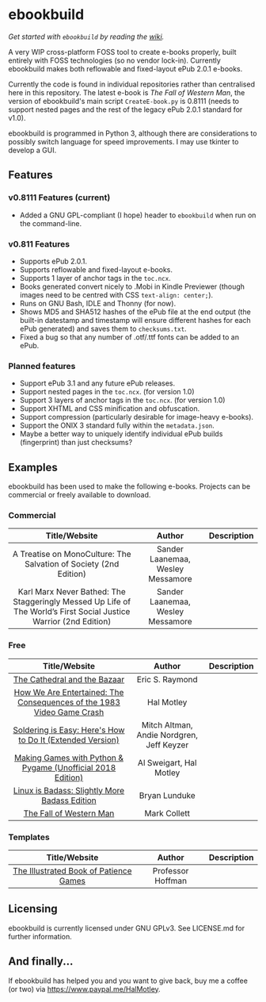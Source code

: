 # ebookbuild

*Get started with `ebookbuild` by reading the [wiki](https://github.com/inferno986return/ebookbuild/wiki).*

A very WIP cross-platform FOSS tool to create e-books properly, built entirely with FOSS technologies (so no vendor lock-in). Currently ebookbuild makes both reflowable and fixed-layout ePub 2.0.1 e-books.

Currently the code is found in individual repositories rather than centralised here in this repository. The latest e-book is *The Fall of Western Man*, the version of ebookbuild's main script `CreateE-book.py` is 0.8111 (needs to support nested pages and the rest of the legacy ePub 2.0.1 standard for v1.0).

ebookbuild is programmed in Python 3, although there are considerations to possibly switch language for speed improvements. I may use tkinter to develop a GUI.

## Features

### v0.8111 Features (current)
* Added a GNU GPL-compliant (I hope) header to `ebookbuild` when run on the command-line.

### v0.811 Features
* Supports ePub 2.0.1.
* Supports reflowable and fixed-layout e-books.
* Supports 1 layer of anchor tags in the `toc.ncx`.
* Books generated convert nicely to .Mobi in Kindle Previewer (though images need to be centred with CSS `text-align: center;`).
* Runs on GNU Bash, IDLE and Thonny (for now).
* Shows MD5 and SHA512 hashes of the ePub file at the end output (the built-in datestamp and timestamp will ensure different hashes for each ePub generated) and saves them to `checksums.txt`.
* Fixed a bug so that any number of .otf/.ttf fonts can be added to an ePub.

### Planned features

* Support ePub 3.1 and any future ePub releases.
* Support nested pages in the `toc.ncx`. (for version 1.0)
* Support 3 layers of anchor tags in the `toc.ncx`. (for version 1.0)
* Support XHTML and CSS minification and obfuscation.
* Support compression (particularly desirable for image-heavy e-books).
* Support the ONIX 3 standard fully within the `metadata.json`.
* Maybe a better way to uniquely identify individual ePub builds (fingerprint) than just checksums?

## Examples
ebookbuild has been used to make the following e-books. Projects can be commercial or freely available to download.

### Commercial

|Title/Website | Author | Description |
|:------------:|:------:|:-----------:|
| A Treatise on MonoCulture: The Salvation of Society (2nd Edition) | Sander Laanemaa, Wesley Messamore |
| Karl Marx Never Bathed: The Staggeringly Messed Up Life of The World’s First Social Justice Warrior (2nd Edition) | Sander Laanemaa, Wesley Messamore |

### Free

| Title/Website | Author | Description |
|:-------------:|:--------------------:|:----------:|
|[The Cathedral and the Bazaar](https://github.com/inferno986return/cathedral-bazaar-ebook) | Eric S. Raymond | |
|[How We Are Entertained: The Consequences of the 1983 Video Game Crash](https://github.com/inferno986return/1983VideoGameCrash-Book) | Hal Motley | |
|[Soldering is Easy: Here's How to Do It (Extended Version)](https://github.com/inferno986return/FullSolderComic-ebook) | Mitch Altman, Andie Nordgren, Jeff Keyzer | |
|[Making Games with Python & Pygame (Unofficial 2018 Edition)](https://github.com/inferno986return/Pygame-ebook) | Al Sweigart, Hal Motley | |
|[Linux is Badass: Slightly More Badass Edition](https://github.com/inferno986return/LinuxIsBadass) | Bryan Lunduke | |
| [The Fall of Western Man](https://github.com/inferno986return/the-fall-of-western-man) | Mark Collett | |

### Templates

| Title/Website | Author | Description |
|:-------------:|:--------------------:|:----------:|
|[The Illustrated Book of Patience Games](https://github.com/inferno986return/Illustrated-Patience-Games-ebook) | Professor Hoffman | |

## Licensing

ebookbuild is currently licensed under GNU GPLv3. See LICENSE.md for further information.

## And finally...

If ebookbuild has helped you and you want to give back, buy me a coffee (or two) via https://www.paypal.me/HalMotley.
